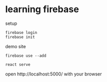# learning firebase


setup
```
firebase login
firebase init
```

demo site
```
firebase use --add

react serve
```

open http://localhost:5000/  with your browser